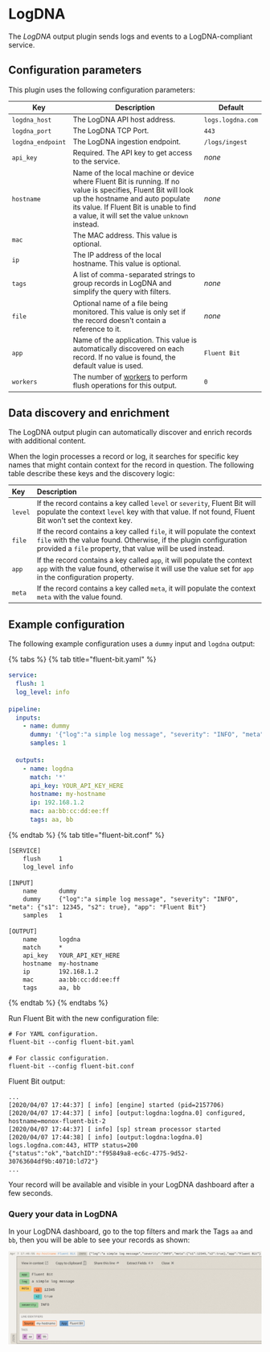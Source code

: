 # LogDNA

The _LogDNA_ output plugin sends logs and events to a LogDNA-compliant service.

## Configuration parameters

This plugin uses the following configuration parameters:

| Key | Description | Default |
| --- | ----------- | ------- |
| `logdna_host` | The LogDNA API host address. | `logs.logdna.com` |
| `logdna_port` | The LogDNA TCP Port. | `443` |
| `logdna_endpoint` | The LogDNA ingestion endpoint. | `/logs/ingest` |
| `api_key` | Required. The API key to get access to the service. | _none_ |
| `hostname` | Name of the local machine or device where Fluent Bit is running. If no value is specifies, Fluent Bit will look up the hostname and auto populate its value. If Fluent Bit is unable to find a value, it will set the value `unknown` instead. | _none_ |
| `mac` | The MAC address. This value is optional. |  |
| `ip` | The IP address of the local hostname. This value is optional. |  |
| `tags` | A list of comma-separated strings to group records in LogDNA and simplify the query with filters. | _none_ |
| `file` | Optional name of a file being monitored. This value is only set if the record doesn't contain a reference to it. | _none_ |
| `app` | Name of the application. This value is automatically discovered on each record. If no value is found, the default value is used. | `Fluent Bit` |
| `workers` | The number of [workers](../../administration/multithreading.md#outputs) to perform flush operations for this output. | `0` |

## Data discovery and enrichment

The LogDNA output plugin can automatically discover and enrich records with additional content.

When the login processes a record or log, it searches for specific key names that might contain context for the record in question. The following table describe these keys and the discovery logic:

| Key | Description |
| :--- | :--- |
| `level` | If the record contains a key called `level` or `severity`, Fluent Bit will populate the context `level` key with that value. If not found, Fluent Bit won't set the context key. |
| `file` | If the record contains a key called `file`, it will populate the context `file` with the value found. Otherwise, if the plugin configuration provided a `file` property, that value will be used instead. |
| `app` | If the record contains a key called `app`, it will populate the context `app` with the value found, otherwise it will use the value set for `app` in the configuration property. |
| `meta` | If the record contains a key called `meta`, it will populate the context `meta` with the value found. |

## Example configuration

The following example configuration uses a `dummy` input and `logdna` output:

{% tabs %}
{% tab title="fluent-bit.yaml" %}

```yaml
service:
  flush: 1
  log_level: info

pipeline:
  inputs:
    - name: dummy
      dummy: '{"log":"a simple log message", "severity": "INFO", "meta": {"s1": 12345, "s2": true}, "app": "Fluent Bit"}'
      samples: 1

  outputs:
    - name: logdna
      match: '*'
      api_key: YOUR_API_KEY_HERE
      hostname: my-hostname
      ip: 192.168.1.2
      mac: aa:bb:cc:dd:ee:ff
      tags: aa, bb
```

{% endtab %}
{% tab title="fluent-bit.conf" %}

```text
[SERVICE]
    flush     1
    log_level info

[INPUT]
    name      dummy
    dummy     {"log":"a simple log message", "severity": "INFO", "meta": {"s1": 12345, "s2": true}, "app": "Fluent Bit"}
    samples   1

[OUTPUT]
    name      logdna
    match     *
    api_key   YOUR_API_KEY_HERE
    hostname  my-hostname
    ip        192.168.1.2
    mac       aa:bb:cc:dd:ee:ff
    tags      aa, bb
```

{% endtab %}
{% endtabs %}

Run Fluent Bit with the new configuration file:

```shell
# For YAML configuration.
fluent-bit --config fluent-bit.yaml

# For classic configuration.
fluent-bit --config fluent-bit.conf
```

Fluent Bit output:

```text
...
[2020/04/07 17:44:37] [ info] [engine] started (pid=2157706)
[2020/04/07 17:44:37] [ info] [output:logdna:logdna.0] configured, hostname=monox-fluent-bit-2
[2020/04/07 17:44:37] [ info] [sp] stream processor started
[2020/04/07 17:44:38] [ info] [output:logdna:logdna.0] logs.logdna.com:443, HTTP status=200
{"status":"ok","batchID":"f95849a8-ec6c-4775-9d52-30763604df9b:40710:ld72"}
...
```

Your record will be available and visible in your LogDNA dashboard after a few seconds.

### Query your data in LogDNA

In your LogDNA dashboard, go to the top filters and mark the Tags `aa` and `bb`, then you will be able to see your records as shown:

![LogDNA dashboard](../../.gitbook/assets/logdna.png)
